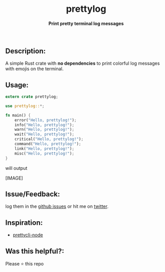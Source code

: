 <p align="center">
  <h1 align="center">prettylog</h1>
  <h4 align="center">Print pretty terminal log messages</h4>
  <br>
</p>

## Description:
A simple Rust crate with **no dependencies** to print colorful log messages with emojis on the terminal.

## Usage:
```rust
extern crate prettylog;

use prettylog::*;

fn main() {
    error("Hello, prettylog!");
    info("Hello, prettylog!");
    warn("Hello, prettylog!");
    wait("Hello, prettylog!");
    critical("Hello, prettylog!");
    command("Hello, prettylog!");
    link("Hello, prettylog!");
    misc("Hello, prettylog!");
}
```

will output

[IMAGE]

## Issue/Feedback:

log them in the [github issues](https://github.com/joaoh82/rust-prettylog/issues) or hit me on [twitter](https://twitter.com/joaoh82).

## Inspiration:

* [prettycli-node](https://github.com/siddharthkp/prettycli)

## Was this helpful?:

Please ⭐ this repo
